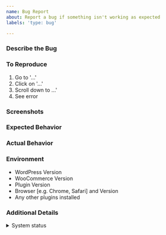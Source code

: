 ```yaml
---
name: Bug Report
about: Report a bug if something isn't working as expected
labels: 'type: bug'

---
```


### Describe the Bug

<!-- A clear and concise description of what the bug is. Please be as descriptive as possible.-->

### To Reproduce

<!-- Describe the steps to reproduce the behavior -->
1. Go to '…'
2. Click on '…'
3. Scroll down to …'
4. See error

### Screenshots

<!-- If applicable, add screenshots to help explain your problem.-->

### Expected Behavior

<!-- A clear and concise description of what you expected to happen.-->

### Actual Behavior

<!-- A clear and concise description of what actually happens.-->

### Environment

<!-- Complete the following information about your environment. -->

 - WordPress Version
 - WooCommerce Version
 - Plugin Version
 - Browser [e.g. Chrome, Safari] and Version
 - Any other plugins installed

### Additional Details

<!-- Include any additional details you think might be helpful. -->
<!-- Ticket numbers/links, plugin versions, system statuses etc. -->

<details><summary>System status</summary>

  ```
  <!--If applicable, paste the system status here. Please ensure you redact or remove any identifying information. -->
  ```

</details>
